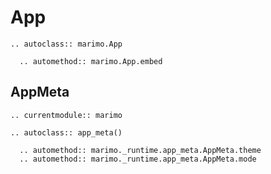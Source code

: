 # App

```{eval-rst}
.. autoclass:: marimo.App

  .. automethod:: marimo.App.embed
```

## AppMeta

```{eval-rst}
.. currentmodule:: marimo

.. autoclass:: app_meta()

  .. automethod:: marimo._runtime.app_meta.AppMeta.theme
  .. automethod:: marimo._runtime.app_meta.AppMeta.mode
```
